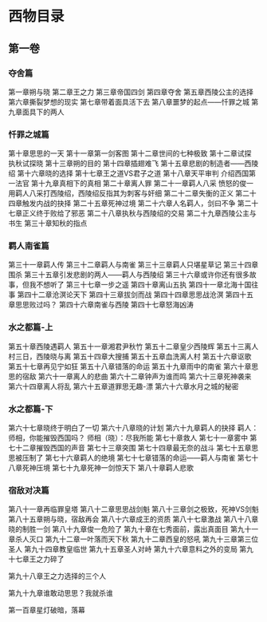 #  西物目录

## 第一卷
### 夺舍篇
第一章朔与晓
第二章王之力
第三章帝国四剑
第四章夺舍
第五章西陵公主的选择
第六章撕裂梦想的现实
第七章带着面具活下去
第八章噩梦的起点——忏罪之城
第九章面具下的两人
### 忏罪之城篇
第十章思思的一天
第十一章第一剑客图
第十二章世间的七种极致
第十二章试探
执秋试探晓
第十三章朔的目的
第十四章插翅难飞
第十五章悲剧的制造者——西陵绍
第十六章晓的选择
第十七章王之道VS君子之道
第十八章天平审判
    介绍西国第一法官
第十九章真相下的真相
第二十章离人罪
第二十一章羁人八采
愤怒的俊一用羁人八采打西陵绍，西陵绍反指其为刺客与奸细
第二十二章失衡的正义
第二十四章触发内战的抉择
第二十五章死神过境
第二十六章人名羁人，剑曰不争
第二十七章正义终于败给了邪恶
第二十八章执秋与西陵绍的交易
第二十九章西陵公主与书生
第三十章知秋的指点

### 羁人南雀篇
第三十一章羁人传
第三十二章羁人与南雀
第三十三章羁人只堪星草记
第三十四章围杀
第三十五章引发悲剧的两人——羁人与西陵绍
第三十六章或许你还有很多故事，但我不想听了
第三十七章一步之遥
第四十章离山五执
第四十一章北海十国往事
第四十二章沧溟论天下
第四十三章拔剑而战
第四十四章思思战沧溟
第四十五章思思败过吗？
第四十六章南雀与西陵
第四十七章怒海凶涛

### 水之都篇-上
第五十章西陵遇羁人
第五十一章湘君尹秋竹
第五十二章皇少西陵辉
第五十三离人村三日，西陵晓与离
第五十四章大搜捕
第五十五章血洗离人村
第五十六章讴歌
第五十七章再见宁如狂
第五十八章错落的命运
第五十九章雨中的南雀
第六十章思思的宿敌
第六十一章离人的悲曲
第六十二章钟声为谁而鸣
第六十三章死神袭来
第六十四章离人将乱
第六十五章道罪思无趣-漂
第六十六章水月之城的秘密

### 水之都篇-下
第六十七章晓终于明白了一切
第六十八章晓的计划
第六十九章羁人的抉择
羁人：师相，你能摧毁西国吗？
师相（晓）：尽我所能
第七十章救人
第七十一章雾中
第七十二章摧毁西国的声音
第七十三章突围
第七十四章最无奈的战斗
第七十五章思思被压制了
第七十六章羁人的绝境
第七十七章错落的命运——羁人与南雀
第七十八章死神压境
第七十九章死神一剑惊天下
第八十章羁人悲歌

### 宿敌对决篇

第八十一章再临罪皇塔
第八十二章思思战剑魁
第八十三章剑之极致，死神VS剑魁
第八十五章朔与晓，宿敌再会
第八十六章成王的资质
第八十七章激战
第八十八章晓的制胜一剑
第八十九章俊一危险了
第九十章在七秀面前，露出真面目
第九十一章杀人灭口
第九十二章一叶落而天下秋
第九十二章西皇的怒吼
第九十三章第三位圣人
第九十四章教皇临世
第九十五章圣人对峙
第九十六章意料之外的变局
第九十七章王之力碎了

第九十八章王之力选择的三个人

第九十九章谁敢动思思？我就杀谁

第一百章星灯破暗，落幕






















